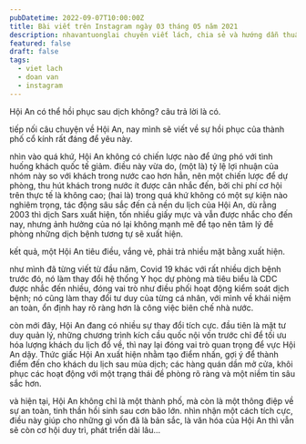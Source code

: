 ```yaml
---
pubDatetime: 2022-09-07T10:00:00Z
title: Bài viết trên Instagram ngày 03 tháng 05 năm 2021
description: nhavantuonglai chuyên viết lách, chia sẻ và hướng dẫn thuần thục khi thực hành viết lách qua những bài chia sẻ trên Instagram chính thức.
featured: false
draft: false
tags:
  - viet lach
  - doan van
  - instagram
---
```


Hội An có thể hồi phục sau dịch không? câu trả lời là có.

tiếp nối câu chuyện về Hội An, nay mình sẽ viết về sự hồi phục của thành phố cổ kính rất đáng để yêu này.

nhìn vào quá khứ, Hội An không có chiến lược nào để ứng phó với tình huống khách quốc tế giảm. điều này vừa do, (một là) tỷ lệ lợi nhuận của nhóm này so với khách trong nước cao hơn hẳn, nên một chiến lược để dự phòng, thu hút khách trong nước ít được cân nhắc đến, bởi chi phí cơ hội trên thực tế là không cao; (hai là) trong quá khứ không có một sự kiện nào nghiêm trọng, tác động sâu sắc đến cả nền du lịch của Hội An, dù rằng 2003 thì dịch Sars xuất hiện, tốn nhiều giấy mực và vẫn được nhắc cho đến nay, nhưng ảnh hưởng của nó lại không mạnh mẽ để tạo nên tâm lý đề phòng những dịch bệnh tương tự sẽ xuất hiện.

kết quả, một Hội An tiêu điều, vắng vẻ, phải trả nhiều mặt bằng xuất hiện.

như mình đã từng viết từ đầu năm, Covid 19 khác với rất nhiều dịch bệnh trước đó, nó làm thay đổi hệ thống Y học dự phòng mà tiêu biểu là CDC được nhắc đến nhiều, đóng vai trò như điều phối hoạt động kiểm soát dịch bệnh; nó cũng làm thay đổi tư duy của từng cá nhân, với mình về khái niệm an toàn, ổn định hay rõ ràng hơn là công việc biên chế nhà nước.

còn mới đây, Hội An đang có nhiều sự thay đổi tích cực. đầu tiên là mặt tư duy quản lý, những chương trình kích cầu quốc nội vốn trước chỉ để tối ưu hóa lượng khách du lịch đổ về, thì nay lại đóng vai trò quan trọng để vực Hội An dậy. Thức giấc Hội An xuất hiện nhằm tạo điểm nhấn, gợi ý để thành điểm đến cho khách du lịch sau mùa dịch; các hàng quán dần mở cửa, khôi phục các hoạt động với một trạng thái đề phòng rõ ràng và một niềm tin sâu sắc hơn.

và hiện tại, Hội An không chỉ là một thành phố, mà còn là một thông điệp về sự an toàn, tinh thần hồi sinh sau cơn bão lớn. nhìn nhận một cách tích cực, điều này giúp cho những gì vốn đã là bản sắc, là văn hóa của Hội An thì vẫn sẽ còn cơ hội duy trì, phát triển dài lâu…

